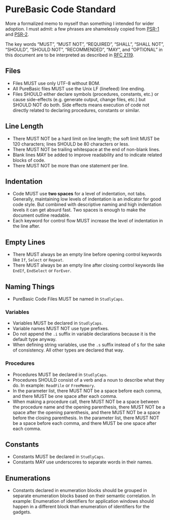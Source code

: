 # PureBasic Code Standard

More a formalized memo to myself than something I intended for wider adoption. I must admit: a few phrases are shamelessly copied from [PSR-1](http://www.php-fig.org/psr/psr-1/) and [PSR-2](http://www.php-fig.org/psr/psr-2/).

The key words “MUST”, “MUST NOT”, “REQUIRED”, “SHALL”, “SHALL NOT”, “SHOULD”, “SHOULD NOT”, “RECOMMENDED”, “MAY”, and “OPTIONAL” in this document are to be interpreted as described in [RFC 2119](https://tools.ietf.org/html/rfc2119).

## Files

* Files MUST use only UTF-8 without BOM.
* All PureBasic files MUST use the Unix LF (linefeed) line ending.
* Files SHOULD either declare symbols (procedures, constants, etc.) or cause side-effects (e.g. generate output, change files, etc.) but SHOULD NOT do both. Side effects means execution of code not directly related to declaring procedures, constants or similar.

## Line Length

* There MUST NOT be a hard limit on line length; the soft limit MUST be 120 characters; lines SHOULD be 80 characters or less.
* There MUST NOT be trailing whitespace at the end of non-blank lines.
* Blank lines MAY be added to improve readability and to indicate related blocks of code.
* There MUST NOT be more than one statement per line.

## Indentation

* Code MUST use **two spaces** for a level of indentation, not tabs. Generally, maintaining low levels of indentation is an indicator for good code style. But combined with descriptive naming and high indentation levels it can get absurd fast. Two spaces is enough to make the document outline readable.
* Each keyword for control flow MUST increase the level of indentation in the line after.

## Empty Lines

* There MUST always be an empty line before opening control keywords like `If`, `Select` or `Repeat`.
* There MUST always be an empty line after closing control keywords like `EndIf`, `EndSelect` or `ForEver`.

## Naming Things

* PureBasic Code Files MUST be named in `StudlyCaps`.

### Variables

* Variables MUST be declared in `StudlyCaps`.
* Variable names MUST NOT use type prefixes.
* Do not append the `.i` suffix in variable declarations because it is the default type anyway.
* When defining string variables, use the `.s` suffix instead of `$` for the sake of consistency. All other types are declared that way.

### Procedures

* Procedures MUST be declared in `StudlyCaps`.
* Procedures SHOULD consist of a verb and a noun to describe what they do. In example: `ReadFile` or `FreeMemory`.
* In the parameter list, there MUST NOT be a space before each comma, and there MUST be one space after each comma.
* When making a procedure call, there MUST NOT be a space between the procedure name and the opening parenthesis, there MUST NOT be a space after the opening parenthesis, and there MUST NOT be a space before the closing parenthesis. In the parameter list, there MUST NOT be a space before each comma, and there MUST be one space after each comma.

## Constants

* Constants MUST be declared in `StudlyCaps`.
* Constants MAY use underscores to separate words in their names.

## Enumerations

* Constants declared in enumeration blocks should be grouped in separate enumeration blocks based on their semantic correlation. In example: Enumeration of identifiers for application windows should happen in a different block than enumeration of identifiers for the gadgets.
